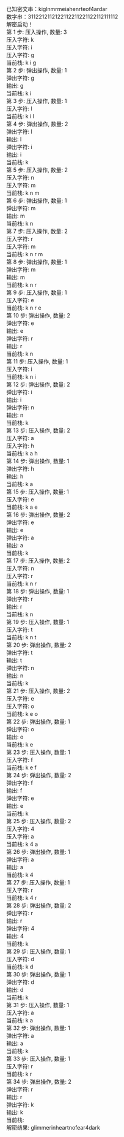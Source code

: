 已知密文串：kiglnmrmeiahenrteof4ardar    
数字串：3112212112122112211221122112111112    
解密启动！    
第 1 步: 压入操作, 数量: 3    
压入字符: k      
压入字符: i    
压入字符: g    
当前栈: k i g    
第 2 步: 弹出操作, 数量: 1    
弹出字符: g    
输出: g    
当前栈: k i    
第 3 步: 压入操作, 数量: 1    
压入字符: l    
当前栈: k i l    
第 4 步: 弹出操作, 数量: 2    
弹出字符: l    
输出: l    
弹出字符: i    
输出: i    
当前栈: k    
第 5 步: 压入操作, 数量: 2    
压入字符: n    
压入字符: m    
当前栈: k n m    
第 6 步: 弹出操作, 数量: 1    
弹出字符: m    
输出: m    
当前栈: k n    
第 7 步: 压入操作, 数量: 2    
压入字符: r    
压入字符: m    
当前栈: k n r m    
第 8 步: 弹出操作, 数量: 1    
弹出字符: m    
输出: m    
当前栈: k n r    
第 9 步: 压入操作, 数量: 1    
压入字符: e    
当前栈: k n r e    
第 10 步: 弹出操作, 数量: 2    
弹出字符: e    
输出: e    
弹出字符: r    
输出: r    
当前栈: k n    
第 11 步: 压入操作, 数量: 1    
压入字符: i    
当前栈: k n i    
第 12 步: 弹出操作, 数量: 2    
弹出字符: i    
输出: i    
弹出字符: n    
输出: n    
当前栈: k    
第 13 步: 压入操作, 数量: 2    
压入字符: a    
压入字符: h    
当前栈: k a h    
第 14 步: 弹出操作, 数量: 1    
弹出字符: h    
输出: h    
当前栈: k a    
第 15 步: 压入操作, 数量: 1    
压入字符: e    
当前栈: k a e    
第 16 步: 弹出操作, 数量: 2    
弹出字符: e    
输出: e    
弹出字符: a    
输出: a    
当前栈: k    
第 17 步: 压入操作, 数量: 2    
压入字符: n    
压入字符: r    
当前栈: k n r    
第 18 步: 弹出操作, 数量: 1    
弹出字符: r    
输出: r    
当前栈: k n    
第 19 步: 压入操作, 数量: 1    
压入字符: t    
当前栈: k n t    
第 20 步: 弹出操作, 数量: 2    
弹出字符: t    
输出: t    
弹出字符: n    
输出: n    
当前栈: k    
第 21 步: 压入操作, 数量: 2    
压入字符: e    
压入字符: o    
当前栈: k e o    
第 22 步: 弹出操作, 数量: 1    
弹出字符: o    
输出: o    
当前栈: k e    
第 23 步: 压入操作, 数量: 1    
压入字符: f    
当前栈: k e f    
第 24 步: 弹出操作, 数量: 2    
弹出字符: f    
输出: f    
弹出字符: e    
输出: e    
当前栈: k    
第 25 步: 压入操作, 数量: 2    
压入字符: 4    
压入字符: a    
当前栈: k 4 a    
第 26 步: 弹出操作, 数量: 1    
弹出字符: a    
输出: a    
当前栈: k 4    
第 27 步: 压入操作, 数量: 1    
压入字符: r    
当前栈: k 4 r    
第 28 步: 弹出操作, 数量: 2    
弹出字符: r    
输出: r    
弹出字符: 4    
输出: 4    
当前栈: k    
第 29 步: 压入操作, 数量: 1    
压入字符: d    
当前栈: k d    
第 30 步: 弹出操作, 数量: 1    
弹出字符: d    
输出: d    
当前栈: k    
第 31 步: 压入操作, 数量: 1    
压入字符: a    
当前栈: k a    
第 32 步: 弹出操作, 数量: 1    
弹出字符: a    
输出: a    
当前栈: k    
第 33 步: 压入操作, 数量: 1    
压入字符: r    
当前栈: k r    
第 34 步: 弹出操作, 数量: 2    
弹出字符: r    
输出: r    
弹出字符: k    
输出: k    
当前栈:    
解密结果: glimmerinheartnofear4dark    
